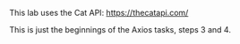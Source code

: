This lab uses the Cat API: https://thecatapi.com/

This is just the beginnings of the Axios tasks, steps 3 and 4.